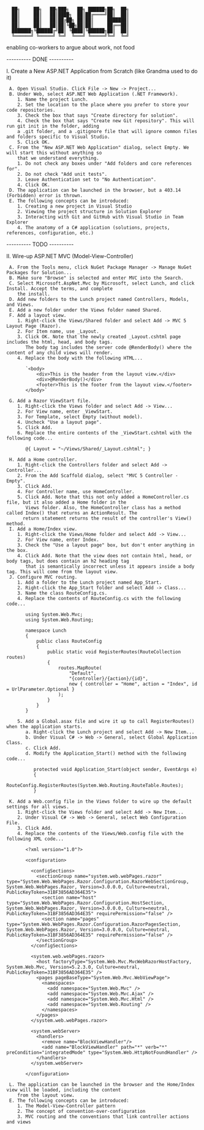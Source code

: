 ﻿
      ██╗     ██╗   ██╗███╗   ██╗ ██████╗██╗  ██╗
      ██║     ██║   ██║████╗  ██║██╔════╝██║  ██║
      ██║     ██║   ██║██╔██╗ ██║██║     ███████║
      ██║     ██║   ██║██║╚██╗██║██║     ██╔══██║
      ███████╗╚██████╔╝██║ ╚████║╚██████╗██║  ██║
      ╚══════╝ ╚═════╝ ╚═╝  ╚═══╝ ╚═════╝╚═╝  ╚═╝
   enabling co-workers to argue about work, not food

----------  DONE  ----------
	  
I.   Create a New ASP.NET Application from Scratch (like Grandma used to do it)
	 
     A. Open Visual Studio. Click File -> New -> Project...
     B. Under Web, select ASP.NET Web Application (.NET Framework).
        1. Name the project Lunch. 
        2. Set the location to the place where you prefer to store your code repositories.
        3. Check the box that says "Create directory for solution".
        4. Check the box that says "Create new Git repository". This will run git init in the folder, adding
	    a .git folder, and a .gitignore file that will ignore common files and folders specific to Visual Studio.
        5. Click OK.
     C. From the "New ASP.NET Web Application" dialog, select Empty. We will start this without anything so
	    that we understand everything.
        1. Do not check any boxes under "Add folders and core references for".
        2. Do not check "Add unit tests".
        3. Leave Authentication set to "No Authentication".
        4. Click OK.
	 D. The application can be launched in the browser, but a 403.14 (Forbidden) error is thrown.
	 E. The following concepts can be introduced:
	    1. Creating a new project in Visual Studio
	    2. Viewing the project structure in Solution Explorer
	    3. Interacting with Git and GitHub with Visual Studio in Team Explorer
	    4. The anatomy of a C# application (solutions, projects, references, configuration, etc.)

----------  TODO  ----------
		 
II.  Wire-up ASP.NET MVC (Model-View-Controller)
   	 
     A. From the Tools menu, click NuGet Package Manager -> Manage NuGet Packages for Solution...
	 B. Make sure "Browse" is selected and enter MVC into the Search.
	 C. Select Microsoft.AspNet.Mvc by Microsoft, select Lunch, and click Install. Accept the terms, and complete
	    the install.
     D. Add new folders to the Lunch project named Controllers, Models, and Views.
	 E. Add a new folder under the Views folder named Shared.
	 F. Add a layout view.
	    1. Right-click the Views/Shared folder and select Add -> MVC 5 Layout Page (Razor).
	    2. For Item name, use _Layout.
	    3. Click OK. Note that the newly created _Layout.cshtml page includes the html, head, and body tags.
	       The body tag includes the server code @RenderBody() where the content of any child views will render.
	    4. Replace the body with the following HTML...
	 
	       `<body>
               <div>This is the header from the layout view.</div>
               <div>@RenderBody()</div>
               <footer>This is the footer from the layout view.</footer>
           </body>`
	 	  
	 G. Add a Razor ViewStart file.
	    1. Right-click the Views folder and select Add -> View...
	    2. For View name, enter _ViewStart.
	    3. For Template, select Empty (without model).
	    4. Uncheck "Use a layout page".
	    5. Click Add.
	    6. Replace the entire contents of the _ViewStart.cshtml with the following code...
	   
	       @{ Layout = "~/Views/Shared/_Layout.cshtml"; }
	 
	 H. Add a Home controller.
	    1. Right-click the Controllers folder and select Add -> Controller...
	    2. From the Add Scaffold dialog, select "MVC 5 Controller - Empty".
	    3. Click Add.
	    4. For Controller name, use HomeController.
	    5. Click Add. Note that this not only added a HomeController.cs file, but it also added a Home folder in the
	       Views folder. Also, the HomeController class has a method called Index() that returns an ActionResult. The
	 	  return statement returns the result of the controller's View() method.
	 I. Add a Home/Index view.
	    1. Right-click the Views/Home folder and select Add -> View...
	    2. For View name, enter Index.
	    3. Check the "Use a layout page" box, but don't enter anything in the box.
	    4. Click Add. Note that the view does not contain html, head, or body tags, but does contain an h2 heading tag
	       that is semantically incorrect unless it appears inside a body tag. This will come from the layout view.
	 J. Configure MVC routing.
	    1. Add a folder to the Lunch project named App_Start.
	    2. Right-click the App_Start folder and select Add -> Class...
	    3. Name the class RouteConfig.cs.
        4. Replace the contents of RouteConfig.cs with the following code...
	 
	       using System.Web.Mvc;
           using System.Web.Routing;
           
           namespace Lunch
           {
               public class RouteConfig
               {
                   public static void RegisterRoutes(RouteCollection routes)
                   {
                       routes.MapRoute(
                           "Default",
                           "{controller}/{action}/{id}",
                           new { controller = "Home", action = "Index", id = UrlParameter.Optional }
                       );
                   }
               }
           }
	 
	    5. Add a Global.asax file and wire it up to call RegisterRoutes() when the application starts.
	 	   a. Right-click the Lunch project and select Add -> New Item...
	 	   b. Under Visual C# -> Web -> General, select Global Application Class.
	 	   c. Click Add.
	 	   d. Modify the Application_Start() method with the following code...
	 
	 	      protected void Application_Start(object sender, EventArgs e)
              {
                  RouteConfig.RegisterRoutes(System.Web.Routing.RouteTable.Routes);
              }
	 
	 K. Add a Web.config file in the Views folder to wire up the default settings for all views.
	    1. Right-click the Views folder and select Add -> New Item...
	    2. Under Visual C# -> Web -> General, select Web Configuration File.
	    3. Click Add.
	    4. Replace the contents of the Views/Web.config file with the following XML code...
	 
           <?xml version="1.0"?>
           
           <configuration>
             
             <configSections>
               <sectionGroup name="system.web.webPages.razor" type="System.Web.WebPages.Razor.Configuration.RazorWebSectionGroup, System.Web.WebPages.Razor, Version=3.0.0.0, Culture=neutral, PublicKeyToken=31BF3856AD364E35">
                 <section name="host" type="System.Web.WebPages.Razor.Configuration.HostSection, System.Web.WebPages.Razor, Version=3.0.0.0, Culture=neutral, PublicKeyToken=31BF3856AD364E35" requirePermission="false" />
                 <section name="pages" type="System.Web.WebPages.Razor.Configuration.RazorPagesSection, System.Web.WebPages.Razor, Version=3.0.0.0, Culture=neutral, PublicKeyToken=31BF3856AD364E35" requirePermission="false" />
               </sectionGroup>
             </configSections>
           
             <system.web.webPages.razor>
               <host factoryType="System.Web.Mvc.MvcWebRazorHostFactory, System.Web.Mvc, Version=5.2.3.0, Culture=neutral, PublicKeyToken=31BF3856AD364E35" />
               <pages pageBaseType="System.Web.Mvc.WebViewPage">
                 <namespaces>
                   <add namespace="System.Web.Mvc" />
                   <add namespace="System.Web.Mvc.Ajax" />
                   <add namespace="System.Web.Mvc.Html" />
                   <add namespace="System.Web.Routing" />
                 </namespaces>
               </pages>
             </system.web.webPages.razor>
           
             <system.webServer>
               <handlers>
                 <remove name="BlockViewHandler"/>
                 <add name="BlockViewHandler" path="*" verb="*" preCondition="integratedMode" type="System.Web.HttpNotFoundHandler" />
               </handlers>
             </system.webServer>
             
           </configuration>
	 
	 L. The application can be launched in the browser and the Home/Index view will be loaded, including the content
	    from the layout view.
	 E. The following concepts can be introduced:
	    1. The Model-View-Controller pattern
	    2. The concept of convention-over-configuration
		3. MVC routing and the conventions that link controller actions and views